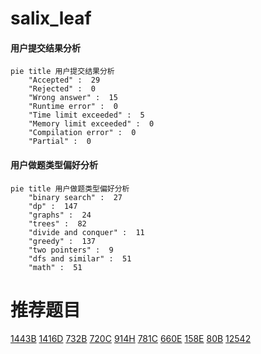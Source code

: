 # salix_leaf

<!-- tabs:start -->



#### **用户提交结果分析**

```mermaid
pie title 用户提交结果分析
    "Accepted" :  29
    "Rejected" :  0
    "Wrong answer" :  15
    "Runtime error" :  0
    "Time limit exceeded" :  5
    "Memory limit exceeded" :  0
    "Compilation error" :  0
    "Partial" :  0
```

#### **用户做题类型偏好分析**

```mermaid
pie title 用户做题类型偏好分析
    "binary search" :  27
    "dp" :  147
    "graphs" :  24
    "trees" :  82
    "divide and conquer" :  11
    "greedy" :  137
    "two pointers" :  9
    "dfs and similar" :  51
    "math" :  51
```



<!-- tabs:end -->
# 推荐题目
[1443B](https://codeforces.com/contest/1443/problem/B)
[1416D](https://codeforces.com/contest/1416/problem/D)
[732B](https://codeforces.com/contest/732/problem/B)
[720C](https://codeforces.com/contest/720/problem/C)
[914H](https://codeforces.com/contest/914/problem/H)
[781C](https://codeforces.com/contest/781/problem/C)
[660E](https://codeforces.com/contest/660/problem/E)
[158E](https://codeforces.com/contest/158/problem/E)
[80B](https://codeforces.com/contest/80/problem/B)
[12542](https://codeforces.com/contest/1254/problem/2)
